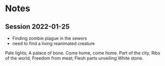 # Notes

## Session 2022-01-25
- Finding zombie plague in the sewers
- need to find a living reanimated creature

Pale lights;
A palace of bone.
Come home, come home.
Part of the city,
Ribs of the world,
Freedom from meat;
Flesh parts unveiling
White stone.